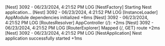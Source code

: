 [Nest] 3092  - 06/23/2024, 4:21:52 PM     LOG [NestFactory] Starting Nest application...
[Nest] 3092  - 06/23/2024, 4:21:52 PM     LOG [InstanceLoader] AppModule dependencies initialized +6ms
[Nest] 3092  - 06/23/2024, 4:21:52 PM     LOG [RoutesResolver] AppController {/}: +2ms
[Nest] 3092  - 06/23/2024, 4:21:52 PM     LOG [RouterExplorer] Mapped {/, GET} route +2ms
[Nest] 3092  - 06/23/2024, 4:21:52 PM     LOG [NestApplication] Nest application successfully started +1ms
